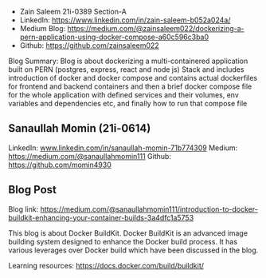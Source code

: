 - Zain Saleem 21i-0389 Section-A
- LinkedIn: https://www.linkedin.com/in/zain-saleem-b052a024a/
- Medium Blog: https://medium.com/@zainsaleem022/dockerizing-a-pern-application-using-docker-compose-a60c596c3ba0
- Github: https://github.com/zainsaleem022

Blog Summary: Blog is about dockerizing a multi-containered application built on PERN (postgres, express, react and node js) Stack and includes introduction of docker and docker compose and contains actual dockerfiles for
frontend and backend containers and then a brief docker compose file for the whole application with defined services and their volumes, env variables and dependencies etc, and finally how to run that compose file

## Sanaullah Momin (21i-0614)

LinkedIn: www.linkedin.com/in/sanaullah-momin-71b774309
Medium: https://medium.com/@sanaullahmomin111
Github: https://github.com/momin4930

## Blog Post
Blog link: https://medium.com/@sanaullahmomin111/introduction-to-docker-buildkit-enhancing-your-container-builds-3a4dfc1a5753

This blog is about Docker BuildKit. Docker BuildKit is an advanced image building system designed to enhance the Docker build process. It has various leverages over Docker build which have been discussed in the blog.

Learning resources: https://docs.docker.com/build/buildkit/

